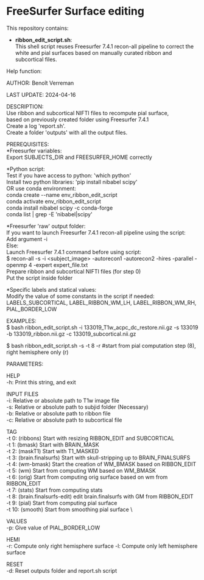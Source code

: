 # FreeSurfer Surface editing
This repository contains:
- **ribbon_edit_script.sh**: \
This shell script reuses Freesurfer 7.4.1 recon-all pipeline to correct the white and pial surfaces based on manually curated ribbon and subcortical files.

Help function:

AUTHOR: Benoît Verreman

LAST UPDATE: 2024-04-16

DESCRIPTION: \
Use ribbon and subcortical NIFTI files to recompute pial surface, \
based on previously created <subjid> folder using Freesurfer 7.4.1 \
Create a log 'report.sh'. \
Create a folder 'outputs' with all the output files.

PREREQUISITES: \
*Freesurfer variables: \
Export SUBJECTS_DIR and FREESURFER_HOME correctly

*Python script: \
Test if you have access to python: 'which python' \
Install two python libraries: 'pip install nibabel scipy' \
OR use conda environment: \
conda create --name env_ribbon_edit_script \
conda activate env_ribbon_edit_script \
conda install nibabel scipy -c conda-forge \
conda list | grep -E 'nibabel|scipy'

*Freesurfer 'raw' output folder: \
If you want to launch Freesurfer 7.4.1 recon-all pipeline using the script: \
	Add argument -i \
Else: \
	Launch Freesurfer 7.4.1 command before using script:  \
$ recon-all -s <subjid> -i <subject_image> -autorecon1 -autorecon2 -hires -parallel -openmp 4 -expert expert_file.txt \
Prepare ribbon and subcortical NIFTI files (for step 0) \
Put the script inside <subjid> folder

*Specific labels and statical values: \
Modify the value of some constants in the script if needed: LABELS_SUBCORTICAL, LABEL_RIBBON_WM_LH, LABEL_RIBBON_WM_RH, PIAL_BORDER_LOW

EXAMPLES: \
$ bash ribbon_edit_script.sh -i 133019_T1w_acpc_dc_restore.nii.gz -s 133019 -b 133019_ribbon.nii.gz -c 133019_subcortical.nii.gz

$ bash ribbon_edit_script.sh -s <subjid> -t 8 -r #start from pial computation step (8), right hemisphere only (r)

PARAMETERS:

HELP \
-h: Print this string, and exit

INPUT FILES \
-i: Relative or absolute path to T1w image file \
-s: Relative or absolute path to subjid folder (Necessary) \
-b: Relative or absolute path to ribbon file \
-c: Relative or absolute path to subcortical file

TAG \
-t 0: (ribbons) Start with resizing RIBBON_EDIT and SUBCORTICAL \
-t 1: (bmask) Start with BRAIN_MASK \
-t 2: (maskT1) Start with T1_MASKED \
-t 3: (brain.finalsurfs) Start with skull-stripping up to BRAIN_FINALSURFS \
-t 4: (wm-bmask) Start the creation of WM_BMASK based on RIBBON_EDIT \
-t 5: (wm) Start from computing WM based on WM_BMASK \
-t 6: (orig) Start from computing orig surface based on wm from RIBBON_EDIT \
-t 7: (stats) Start from computing stats \
-t 8: (brain.finalsurfs-edit) edit brain.finalsurfs with GM from RIBBON_EDIT \
-t 9: (pial) Start from computing pial surface \
-t 10: (smooth) Start from smoothing pial surface \

VALUES \
-p: Give value of PIAL_BORDER_LOW

HEMI \
-r: Compute only right hemisphere surface 
-l: Compute only left hemisphere surface

RESET \
-d: Reset outputs folder and report.sh script
